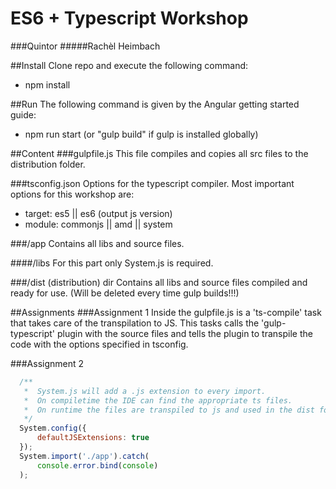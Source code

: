 # ES6 + Typescript Workshop
###Quintor
#####Rachèl Heimbach

##Install
Clone repo and execute the following command:
- npm install

##Run
The following command is given by the Angular getting started guide:
- npm run start (or "gulp build" if gulp is installed globally)

##Content
###gulpfile.js
This file compiles and copies all src files to the distribution folder.

###tsconfig.json
Options for the typescript compiler. Most important options for this workshop are:
- target: es5 || es6 (output js version)
- module: commonjs || amd || system 

###/app
Contains all libs and source files.

####/libs
For this part only System.js is required.

###/dist (distribution) dir
Contains all libs and source files compiled and ready for use. (Will be deleted every time gulp builds!!!)

##Assignments
###Assignment 1
Inside the gulpfile.js is a 'ts-compile' task that takes care of the transpilation to JS.
This tasks calls the 'gulp-typescript' plugin with the source files and tells the plugin to transpile
the code with the options specified in tsconfig.

###Assignment 2

```javascript
  /**
   *  System.js will add a .js extension to every import.
   *  On compiletime the IDE can find the appropriate ts files.
   *  On runtime the files are transpiled to js and used in the dist folder.
   */
  System.config({
      defaultJSExtensions: true
  });
  System.import('./app').catch(
      console.error.bind(console)
  );
```